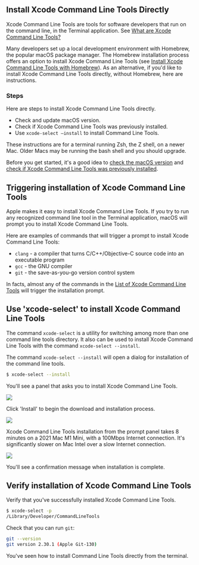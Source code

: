 ## Install Xcode Command Line Tools Directly

Xcode Command Line Tools are tools for software developers that run on the command line, in the Terminal application. See [What are Xcode Command Line Tools?](/commandlinetools/index.html)

Many developers set up a local development environment with Homebrew, the popular macOS package manager. The Homebrew  installation process offers an option to install Xcode Command Line Tools (see [Install Xcode Command Line Tools with Homebrew](/commandlinetools/3.html)). As an alternative, if you'd like to install Xcode Command Line Tools directly, without Homebrew, here are instructions.

### Steps

Here are steps to install Xcode Command Line Tools directly.
- Check and update macOS version.
- Check if Xcode Command Line Tools was previously installed.
- Use `xcode-select –install` to install Command Line Tools.

These instructions are for a terminal running Zsh, the Z shell, on a newer Mac. Older Macs may be running the bash shell and you should upgrade.

Before you get started, it's a good idea to [check the macOS version](/commandlinetools/1.html) and [check if Xcode Command Line Tools was previously installed](/commandlinetools/2.html).

## Triggering installation of Xcode Command Line Tools

Apple makes it easy to install Xcode Command Line Tools. If you try to run any recognized command line tool in the Terminal application, macOS will prompt you to install Xcode Command Line Tools.

Here are examples of commands that will trigger a prompt to install Xcode Command Line Tools:

- `clang` - a compiler that turns C/C++/Objective-C source code into an executable program
- `gcc` - the GNU compiler
- `git` - the save-as-you-go version control system

In facts, almost any of the commands in the [List of Xcode Command Line Tools](/commandlinetools/8.html) will trigger the installation prompt.

## Use 'xcode-select' to install Xcode Command Line Tools

The command  `xcode-select` is a utility for switching among more than one command line tools directory. It also can be used to install Xcode Command Line Tools with the command `xcode-select --install`.

The command `xcode-select --install` will open a dialog for installation of the command line tools.

```bash
$ xcode-select --install
```

You'll see a panel that asks you to install Xcode Command Line Tools.

![](/assets/images/ruby/install-Xcode-CLT.png)

Click 'Install' to begin the download and installation process.

![](/assets/images/ruby/install-Xcode-CLT-progress.png)

Xcode Command Line Tools installation from the prompt panel takes 8 minutes on a 2021 Mac M1 Mini, with a 100Mbps Internet connection. It's significantly slower on Mac Intel over a slow Internet connection.

![](/assets/images/ruby/install-Xcode-CLT-done.png)

You'll see a confirmation message when installation is complete.

## Verify installation of Xcode Command Line Tools

Verify that you've successfully installed Xcode Command Line Tools.

```bash
$ xcode-select -p
/Library/Developer/CommandLineTools
```

Check that you can run `git`:

```bash
git --version
git version 2.30.1 (Apple Git-130)
```

You've seen how to install Command Line Tools directly from the terminal.

